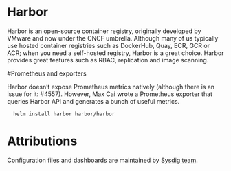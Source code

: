 # Harbor

Harbor is an open-source container registry, originally developed by VMware and now under the CNCF umbrella. Although many of us typically use
hosted container registries such as DockerHub, Quay, ECR, GCR or ACR; when you need a self-hosted registry, Harbor is a great choice.
Harbor provides great features such as RBAC, replication and image scanning.

#Prometheus and exporters

Harbor doesn’t expose Prometheus metrics natively (although there is an issue for it: #4557). However, Max Cai wrote a Prometheus exporter
that queries Harbor API and generates a bunch of useful metrics.

```
  helm install harbor harbor/harbor
```


# Attributions
Configuration files and dashboards are maintained by [Sysdig team](https://sysdig.com/).
